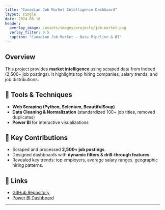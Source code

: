 ```yaml
---
title: "Canadian Job Market Intelligence Dashboard"
layout: single
date: 2024-06-10
header:
  overlay_image: /assets/images/projects/job-market.png
  verlay_filter: 0.5
  caption: "Canadian Job Market – Data Pipeline & BI"
---
```


## Overview
This project provides **market intelligence** using scraped data from Indeed (2,500+ job postings). It highlights top hiring companies, salary trends, and job distributions.

## 🔹 Tools & Techniques
- **Web Scraping (Python, Selenium, BeautifulSoup)**  
- **Data Cleaning & Normalization** (standardized 100+ job titles, removed duplicates)  
- **Power BI** for interactive visualizations  

## 🔹 Key Contributions
- Scraped and processed **2,500+ job postings**.  
- Designed dashboards with **dynamic filters & drill-through features**.  
- Revealed key trends: top employers, average salary ranges, geographic hiring patterns.  

## 🔗 Links
- [GitHub Repository](#)  
- [Power BI Dashboard](#)  

---
